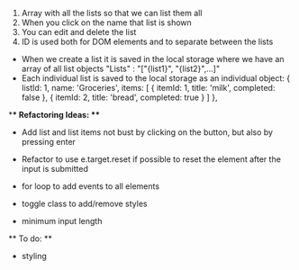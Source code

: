 1. Array with all the lists so that we can list them all
2. When you click on the name that list is shown
3. You can edit and delete the list
4. ID is used both for DOM elements and to separate between the lists

- When we create a list it is saved in the local storage where we have an array of all list objects "Lists" : "["{list1}", "{list2}",...]"
- Each individual list is saved to the local storage as an individual object:
  {
  listId: 1,
  name: 'Groceries',
  items: [
  { itemId: 1, title: 'milk', completed: false },
  { itemId: 2, title: 'bread', completed: true }
  ]
  },

\***\* Refactoring Ideas: \*\***

- Add list and list items not bust by clicking on the button, but also by pressing enter

- Refactor to use e.target.reset if possible to reset the element after the input is submitted

- for loop to add events to all elements

- toggle class to add/remove styles

- minimum input length

** To do: **

- styling
